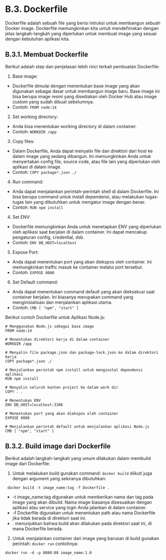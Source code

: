 # B.3. Dockerfile

Dockerfile adalah sebuah file yang berisi intruksi untuk membangun sebuah Docker image. Dockerfile memungkinkan kita untuk mendefiniskan dengan jelas langkah-langkah yang diperlukan untuk membuat image yang sesuai dengan kebutuhan aplikasi kita.

## B.3.1. Membuat Dockerfile
Berikut adalah step dan penjelasan lebih rinci terkait pembuatan Dockerfile:
1. Base image:
  - Dockerfile dimulai dengan menentukan base image yang akan digunakan sebagai dasar untuk membangun image baru. Base image ini bisa berupa image resmi yang disediakan oleh Docker Hub atau image custom yang sudah dibuat sebelumnya.
  - Contoh: ```FROM node:14```
2. Set working directory:
  - Anda bisa menentukan working directory di dalam container.
  - Contoh: ```WORKDIR /app```
3. Copy files:
  - Dalam Dockerfile, Anda dapat menyalin file dan direktori dari host ke dalam image yang sedang dibangun. Ini memungkinkan Anda untuk menyertakan config file, source code, atau file lain yang diperlukan oleh aplikasi di dalam image.
  - Contoh: ```COPY package*.json ./```
4. Run command:
  - Anda dapat menjalankan perintah-perintah shell di dalam Dockerfile. Ini bisa berupa command untuk install dependensi, atau melakukan tugas-tugas lain yang dibutuhkan untuk mengatur image dengan benar.
  - Contoh: ```RUN npm install```
4. Set ENV:
  - Dockerfile memungkinkan Anda untuk menetapkan ENV yang diperlukan oleh aplikasi saat berjalan di dalam container. Ini dapat mencakup pengaturan config, credential, dsb.
  - Contoh: ```ENV DB_HOST=localhost```
5. Expose Port:
  - Anda dapat menentukan port yang akan diekspos oleh container. Ini memungkinkan traffic masuk ke container melalui port tersebut.
  - Contoh: ```EXPOSE 8080```
6. Set Default command:
  - Anda dapat menentukan command default yang akan dieksekusi saat container berjalan. Ini biasanya merupakan command yang menginisialisasi dan menjalankan aplikasi utama.
  - Contoh: ```CMD [ "npm", "start" ]```

Berikut contoh Dockerfile untuk Aplikasi Node.js:

```
# Menggunakan Node.js sebagai base image
FROM node:14

# Menentukan direktori kerja di dalam container
WORKDIR /app

# Menyalin file package.json dan package-lock.json ke dalam direktori kerja
COPY package*.json ./

# Menjalankan perintah npm install untuk menginstal dependensi aplikasi
RUN npm install

# Menyalin seluruh konten project ke dalam work dir
COPY . .

# Menentukan ENV
ENV DB_HOST=localhost:3306

# Menentukan port yang akan diekspos oleh container
EXPOSE 8080

# Menjalankan perintah default untuk menjalankan aplikasi Node.js
CMD [ "npm", "start" ]

```

## B.3.2. Build image dari Dockerfile

Berikut adalah langkah-langkah yang umum dilakukan dalam membuild image dari Dockerfile:

1. Untuk melakukan build gunakan command:
 ```docker build``` diikuti juga dengan argument yang sekiranya dibutuhkan:
 ```
  docker build -t image_name:tag -f Dockerfile .
 ```
  - -t image_name:tag digunakan untuk memberikan nama dan tag pada image yang akan dibuild. Nama image biasanya disesuaikan dengan aplikasi atau service yang ingin Anda jalankan di dalam container.
  - -f Dockerfile digunakan untuk menentukan path atau nama Dockerfile jika tidak berada di direktori saat ini.
  - . menunjukkan bahwa build akan dilakukan pada direktori saat ini, di mana Dockerfile berada.
2. Untuk menjalankan container dari image yang barusan di build gunakan perintah: ```docker run``` contohnya:
```
docker run -d -p 8080:80 image_name:1.0
```